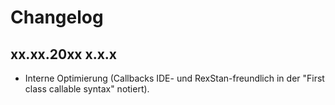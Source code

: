 # Changelog

## **xx.xx.20xx x.x.x**

- Interne Optimierung (Callbacks IDE- und RexStan-freundlich in der "First class callable syntax" notiert).
